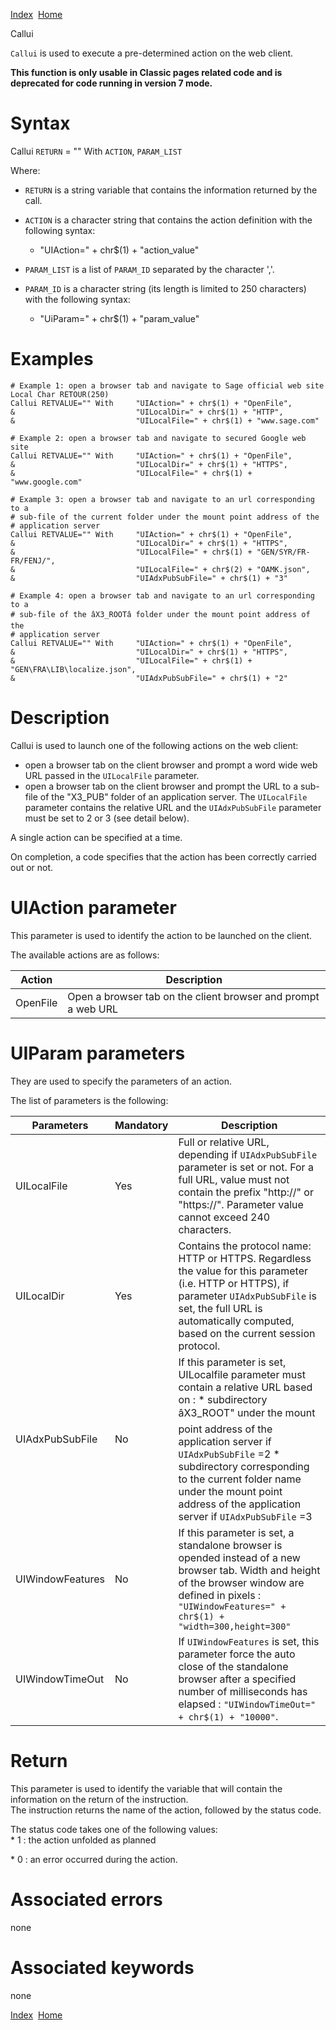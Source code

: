 [Index](index.html)  [Home](getting-started_home.html)

Callui

`Callui` is used to execute a pre-determined action on the web client.

**This function is only usable in Classic pages related code and is deprecated for code running in version 7 mode.**

# Syntax

Callui `RETURN` = "" With `ACTION`, `PARAM_LIST`

Where:

* `RETURN` is a string variable that contains the information returned by the call.
* `ACTION` is a character string that contains the action definition with the following syntax:

  + "UIAction=" + chr$(1) + "action\_value"
* `PARAM_LIST` is a list of `PARAM_ID` separated by the character ','.
* `PARAM_ID` is a character string (its length is limited to 250 characters) with the following syntax:

  + "UiParam=" + chr$(1) + "param\_value"

# Examples

```
# Example 1: open a browser tab and navigate to Sage official web site
Local Char RETOUR(250)
Callui RETVALUE="" With     "UIAction=" + chr$(1) + "OpenFile",
&                           "UILocalDir=" + chr$(1) + "HTTP",
&                           "UILocalFile=" + chr$(1) + "www.sage.com"

# Example 2: open a browser tab and navigate to secured Google web site
Callui RETVALUE="" With     "UIAction=" + chr$(1) + "OpenFile",
&                           "UILocalDir=" + chr$(1) + "HTTPS",
&                           "UILocalFile=" + chr$(1) + "www.google.com"

# Example 3: open a browser tab and navigate to an url corresponding to a 
# sub-file of the current folder under the mount point address of the 
# application server
Callui RETVALUE="" With     "UIAction=" + chr$(1) + "OpenFile",
&                           "UILocalDir=" + chr$(1) + "HTTPS",
&                           "UILocalFile=" + chr$(1) + "GEN/SYR/FR-FR/FENJ/",
&                           "UILocalFile=" + chr$(2) + "OAMK.json",
&                           "UIAdxPubSubFile=" + chr$(1) + "3"

# Example 4: open a browser tab and navigate to an url corresponding to a 
# sub-file of the âX3_ROOTâ folder under the mount point address of the 
# application server
Callui RETVALUE="" With     "UIAction=" + chr$(1) + "OpenFile",
&                           "UILocalDir=" + chr$(1) + "HTTPS",
&                           "UILocalFile=" + chr$(1) + "GEN\FRA\LIB\localize.json",
&                           "UIAdxPubSubFile=" + chr$(1) + "2"
```

# Description

Callui is used to launch one of the following actions on the web client:

* open a browser tab on the client browser and prompt a word wide web URL passed in the `UILocalFile` parameter.
* open a browser tab on the client browser and prompt the URL to a sub-file of the "X3\_PUB" folder of an application server. The `UILocalFile` parameter contains the relative URL and the `UIAdxPubSubFile` parameter must be set to 2 or 3 (see detail below).

A single action can be specified at a time.

On completion, a code specifies that the action has been correctly carried out or not.

# UIAction parameter

This parameter is used to identify the action to be launched on the client.   
  
The available actions are as follows:

| Action | Description |
| --- | --- |
| OpenFile | Open a browser tab on the client browser and prompt a web URL |

# UIParam parameters

They are used to specify the parameters of an action.

The list of parameters is the following:

| Parameters | Mandatory | Description |
| --- | --- | --- |
| UILocalFile | Yes | Full or relative URL, depending if `UIAdxPubSubFile` parameter is set or not.  For a full URL, value must not contain the prefix "http://" or "https://".   Parameter value cannot exceed 240 characters. |
| UILocalDir | Yes | Contains the protocol name: HTTP or HTTPS.  Regardless the value for this parameter (i.e. HTTP or HTTPS), if parameter `UIAdxPubSubFile` is set, the full URL is automatically computed, based on the current session protocol. |
| UIAdxPubSubFile | No | If this parameter is set, UILocalfile parameter must contain a relative URL based on :   * subdirectory âX3\_ROOT" under the mount point address of the application server if `UIAdxPubSubFile` =2 * subdirectory corresponding to the current folder name under the mount point address of the application server if `UIAdxPubSubFile` =3 |
| UIWindowFeatures | No | If this parameter is set, a standalone browser is opended instead of a new browser tab. Width and height of the browser window are defined in pixels : `"UIWindowFeatures=" + chr$(1) + "width=300,height=300"` |
| UIWindowTimeOut | No | If `UIWindowFeatures` is set, this parameter force the auto close of the standalone browser after a specified number of milliseconds has elapsed : `"UIWindowTimeOut=" + chr$(1) + "10000"`. |

# Return

This parameter is used to identify the variable that will contain the information on the return of the instruction.  
The instruction returns the name of the action, followed by the status code.

The status code takes one of the following values:  
\* 1 : the action unfolded as planned   
  
\* 0 : an error occurred during the action.

# Associated errors

none

# Associated keywords

none

  

[Index](index.html)  [Home](getting-started_home.html)